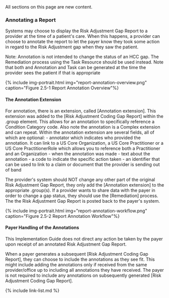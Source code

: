<div class="new-content" markdown="1">
All sections on this page are new content.
</div><!-- new-content -->

### Annotating a Report
Systems may choose to display the Risk Adjustment Gap Report to a provider at the time of a patient's care.  When this happens, a provider can choose to annotate the report to let the payer know they took some action in regard to the Risk Adjustment gap when they saw the patient.  

Note: Annotation is not intended to change the status of an HCC gap.  The Remediation process using the Task Resource should be used instead.  Note that both and Annotation and Task can be generated at the time the provider sees the patient if that is appropriate

{% include img-portrait.html img="report-annotation-overview.png" caption="Figure 2.5-1 Report Annotation Overview"%}

#### The Annotation Extension
For annotation, there is an extension, called [Annotation extension].  This extension was added to the [Risk Adjustment Coding Gap Report] within the .group element.  This allows for an annotation to specifically reference a Condition Category code.  Also note the annotation is a Complex extension and can repeat.  Within the annotation extension are several fields, all of which are optional:
    - annotator which indicates who provided the annotation.  It can link to a US Core Organization, a US Core Practitioner or a US Core PractitionerRole which allows you to reference both a Practitioner and an Organization
    - when the annotation was made
    - text about the annotation
    - a code to indicate the specific action taken
    - an identifier that can be used to link to a claim or document that the provider is sending out of band

The provider's system should NOT change any other part of the original Risk Adjustment Gap Report, they only add the [Annotation extension] to the appropriate .group(s).  If a provider wants to share data with the payer in order to change a gap status, they should use the [Remediation] process.  The the Risk Adjustment Gap Report is posted back to the payer's system.

{% include img-portrait.html img="report-annotation-workflow.png" caption="Figure 2.5-2 Report Annotation Workflow"%}

#### Payer Handling of the Annotations
This Implementation Guide does not direct any action be taken by the payer upon receipt of an annotated Risk Adjustment Gap Report.

When a payer generates a subsequent [Risk Adjustment Coding Gap Report], they can choose to include the annotations as they see fit.  This might include adding the annotations only if received from the same provider/office up to including all annotations they have received.  The payer is not required to include any annotations on subsequently generated [Risk Adjustment Coding Gap Report].



{% include link-list.md %}


